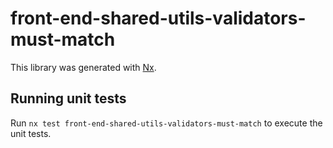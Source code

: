 # front-end-shared-utils-validators-must-match

This library was generated with [Nx](https://nx.dev).

## Running unit tests

Run `nx test front-end-shared-utils-validators-must-match` to execute the unit tests.
